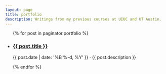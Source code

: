 ```yaml
---
layout: page
title: portfolio
description: Writings from my previous courses at UIUC and UT Austin.
---
```


<ul class="post-list">
    {% for post in paginator.portfolio %}
      <li>
        <h3><a class="post-title" href="{{ post.url | prepend: site.baseurl }}">{{ post.title }}</a></h3>
        <p class="post-meta">{{ post.date | date: '%B %-d, %Y' }} &middot; {{ post.description }}</p>
      </li>
    {% endfor %}
</ul>
